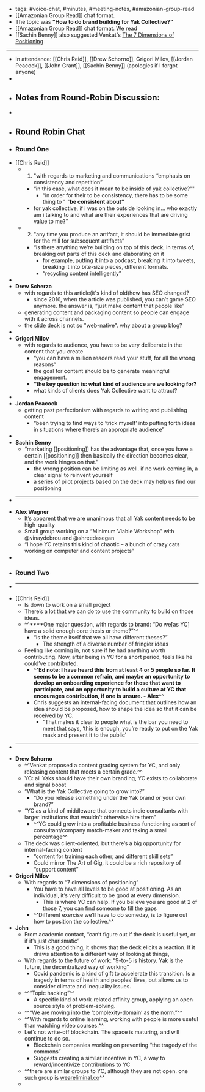 - tags: #voice-chat, #minutes, #meeting-notes, #amazonian-group-read
- [[Amazonian Group Read]] chat format. 
- The topic was **"How to do brand building for Yak Collective?"**
- [[Amazonian Group Read]] chat format. We read
- [[Sachin Benny]] also suggested Venkat's [The 7 Dimensions of Positioning](https://206hwf3fj4w52u3br03fi242-wpengine.netdna-ssl.com/wp-content/uploads/2010/08/innInfl.jpg)
- ---
- In attendance: [[Chris Reid]], [[Drew Schorno]], Grigori Milov, [[Jordan Peacock]], [[John Grant]], [[Sachin Benny]] (apologies if I forgot anyone)
- 
- ## **Notes from Round-Robin Discussion:**
- 
- ## **Round Robin Chat**
- ### **Round One**
- [[Chris Reid]]
    - 1. "with regards to marketing and communications “emphasis on consistency and repetition”
        - “in this case, what does it mean to be inside of yak collective?”"
            -  “in order for their to be consistency, there has to be some thing to " "__be consistent about”__
        - for yak collective, if i was on the outside looking in… who exactly am i talking to and what are their experiences that are driving value to me?”
    - 2. "any time you produce an artifact, it should be immediate grist for the mill for subsequent artifacts”
        - “is there anything we’re building on top of this deck, in terms of, breaking out parts of this deck and elaborating on it
            - for example, putting it into a podcast, breaking it into tweets, breaking it into bite-size pieces, different formats.
            - “recycling content intelligently”
- 
- **Drew Scherzo**
    - with regards to this article(it's kind of old)how has SEO changed?
        - since 2016, when the article was published, you can’t game SEO anymore. the answer is, “just make content that people like”
    - generating content and packaging content so people can engage with it across channels.
    - the slide deck is not so "web-native". why about a group blog?
- 
- **Grigori Milov**
    - with regards to audience, you have to be very deliberate in the content that you create
        - “you can have a million readers read your stuff, for all the wrong reasons”
        - the goal for content should be to generate meaningful engagement.
        - **“the key question is: what kind of audience are we looking for?**
        - what kinds of clients does Yak Collective want to attract?
- 
- **Jordan Peacock**
    - getting past perfectionism with regards to writing and publishing content
        - “been trying to find ways to ‘trick myself’ into putting forth ideas in situations where there’s an appropriate audience”
- 
- **Sachin Benny**
    - “marketing [[positioning]] has the advantage that, once you have a certain [[positioning]] then basically the direction becomes clear, and the work hinges on that.”
        - the wrong position can be limiting as well. if no work coming in, a clear signal to reinvent yourself
        - a series of pilot projects based on the deck may help us find our positioning
- ****
- **Alex Wagner**
    - It’s apparent that we are unanimous that all Yak content needs to be high-quality
    - Small group working on a “Minimum Viable Workshop” with @vinaydebrou and @shreedasegan
    - “I hope YC retains this kind of chaotic – a bunch of crazy cats working on computer and content projects”
- 
- ### **Round Two**
- ****
- [[Chris Reid]]
    - Is down to work on a small project
    - There’s a lot that we can do to use the community to build on those ideas.
    - ^^****One major question, with regards to brand: “Do we[as YC] have a solid enough core thesis or theme?”^^
        - “Is the theme itself that we all have different theses?”
            - The strength of a diverse number of fringier ideas
    - Feeling like coming in, not sure if he had anything worth contributing. Now, after being in YC for a short period, feels like he could’ve contributed.
        - ^^__Ed note: I have heard this from at least 4 or 5 people so far. It seems to be a common refrain, and maybe an opportunity to develop an onboarding experience for those that want to participate, and an opportunity to build a culture at YC that encourages contribution, if one is unsure. - Alex__^^
        - Chris suggests an internal-facing document that outlines how an idea should be proposed, how to shape the idea so that it can be received by YC.
            - “That makes it clear to people what is the bar you need to meet that says, ‘this is enough, you’re ready to put on the Yak mask and present it to the public’
- ****
- **Drew Schorno**
    - ^^Venkat proposed a content grading system for YC, and only releasing content that meets a certain grade.^^
    - YC: all Yaks should have their own branding, YC exists to collaborate and signal boost
    - “What is the Yak Collective going to grow into?”
        - “Do you release something under the Yak brand or your own brand?”
    - “YC as a kind of middleware that connects indie consultants with larger institutions that wouldn’t otherwise hire them”
        - ^^YC could grow into a profitable business functioning as sort of consultant/company match-maker and taking a small percentage^^
    - The deck was client-oriented, but there’s a big opportunity for internal-facing content
        - “content for training each other, and different skill sets”
        - Could mirror The Art of Gig, it could be a rich repository of “support content”
- **Grigori Milov**
    - With regards to “7 dimensions of positioning”
        - You have to have all levels to be good at positioning. As an individual, it’s very difficult to be good at every dimension.
            - This is where YC can help. If you believe you are good at 2 of those 7, you can find someone to fill the gaps
        - ^^Different exercise we’ll have to do someday, is to figure out how to position the collective.^^
- **John**
    - From academic contact, “can’t figure out if the deck is useful yet, or if it’s just charismatic”
        - This is a good thing, it shows that the deck elicits a reaction. If it draws attention to a different way of looking at things,
    - With regards to the future of work: “9-to-5 is history. Yak is the future, the decentralized way of working”
        - Covid pandemic is a kind of gift to accelerate this transition. Is a tragedy in terms of health and peoples’ lives, but allows us to consider climate and inequality issues.
    - ^^“Topic hacking”^^
        - A specific kind of work-related affinity group, applying an open source style of problem-solving.
    - ^^“We are moving into the ‘complexity-domain’ as the norm.”^^
    - ^^With regards to online learning, working with people is more useful than watching video courses.^^
    - Let’s not write-off blockchain. The space is maturing, and will continue to do so.
        - Blockchain companies working on preventing “the tragedy of the commons”
        - Suggests creating a similar incentive in YC, a way to reward/incentivize contributions to YC
    - ^^there are similar groups to YC, although they are not open. one such group is [weareliminal.co](weareliminal.co)^^
    - 

